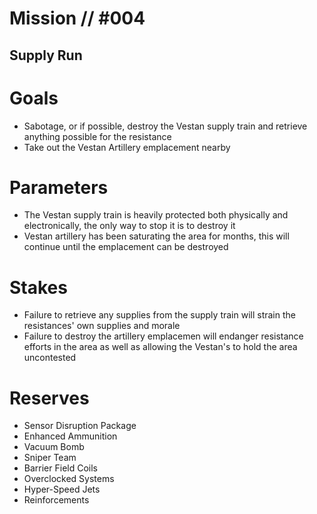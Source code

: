 # Mission // #004
## Supply Run

# Goals
- Sabotage, or if possible, destroy the Vestan supply train and retrieve anything possible for the resistance
- Take out the Vestan Artillery emplacement nearby

# Parameters
- The Vestan supply train is heavily protected both physically and electronically, the only way to stop it is to destroy it
- Vestan artillery has been saturating the area for months, this will continue until the emplacement can be destroyed

# Stakes
- Failure to retrieve any supplies from the supply train will strain the resistances' own supplies and morale
- Failure to destroy the artillery emplacemen will endanger resistance efforts in the area as well as allowing the Vestan's to hold the area uncontested

# Reserves
- Sensor Disruption Package
- Enhanced Ammunition
- Vacuum Bomb
- Sniper Team
- Barrier Field Coils
- Overclocked Systems
- Hyper-Speed Jets
- Reinforcements

